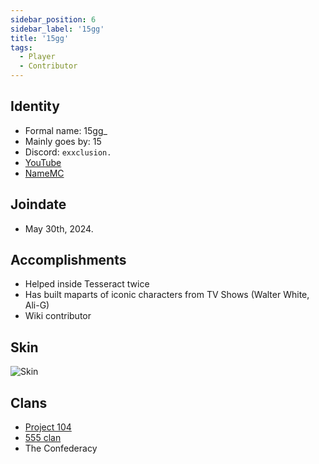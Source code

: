 ```yaml
---
sidebar_position: 6
sidebar_label: '15gg'
title: '15gg'
tags:
  - Player
  - Contributor
---
```

## Identity
* Formal name: 15gg_
* Mainly goes by: 15
* Discord: `exxclusion.`
* [YouTube](https://www.youtube.com/channel/UC2eBjU9A-of8OYxHTN8DXCg)
* [NameMC](https://namemc.com/profile/15gg_.2)

## Joindate
* May 30th, 2024.

## Accomplishments
- Helped inside Tesseract twice
- Has built maparts of iconic characters from TV Shows (Walter White, Ali-G)
- Wiki contributor

## Skin
![Skin](https://s.namemc.com/3d/skin/body.png?id=84a5e45b58dfebb9&model=classic&theta=30&phi=21&time=90&width=100&height=200)


## Clans
- [Project 104](../Groups/104.md)
- [555 clan](../Groups/555.md)
- The Confederacy
